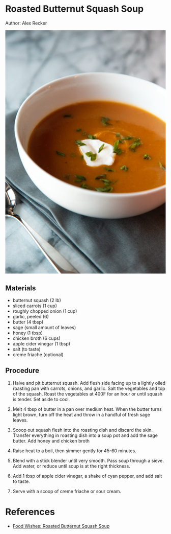 # Roasted Butternut Squash Soup

Author: Alex Recker

![](../images/roasted-butternut-squash-soup.png)

## Materials

- butternut squash (2 lb)
- sliced carrots (1 cup)
- roughly chopped onion (1 cup)
- garlic, peeled (6)
- butter (4 tbsp)
- sage (small amount of leaves)
- honey (1 tbsp)
- chicken broth (6 cups)
- apple cider vinegar (1 tbsp)
- salt (to taste)
- creme friache (optional)

## Procedure

1. Halve and pit butternut squash.  Add flesh side facing up to a lightly oiled roasting pan with carrots, onions, and garlic.  Salt the vegetables and top of the squash.  Roast the vegetables at 400F for an hour or until squash is tender.  Set aside to cool.

2. Melt 4 tbsp of butter in a pan over medium heat.  When the butter turns light brown, turn off the heat and throw in a handful of fresh sage leaves.

3. Scoop out squash flesh into the roasting dish and discard the skin.  Transfer everything in roasting dish into a soup pot and add the sage butter.  Add honey and chicken broth

4. Raise heat to a boil, then simmer gently for 45-60 minutes.

5. Blend with a stick blender until very smooth.  Pass soup through a sieve.  Add water, or reduce until soup is at the right thickness.

6. Add 1 tbsp of apple cider vinegar, a shake of cyan pepper, and add salt to taste.

7. Serve with a scoop of creme friache or sour cream.

# References

- [Food Wishes: Roasted Butternut Squash Soup](https://youtu.be/AlRqh21CfHI)
